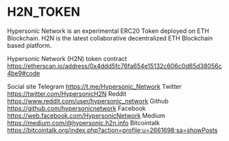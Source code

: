 # H2N_TOKEN
Hypersonic Network is an experimental ERC20 Token deployed on ETH Blockchain. H2N is the latest collaborative decentralized ETH Blockchain based platform.

Hypersonic Network (H2N) token contract
https://etherscan.io/address/0x4ddd5fc76fa654e15132c606c0d65d38056c4be9#code

Social site
Telegram https://t.me/Hypersonic_Network
Twitter  https://twitter.com/HypersonicH2N 
Reddit   https://www.reddit.com/user/hypersonic_network
Github   https://github.com/hypersonicnetwork
Facebook https://web.facebook.com/HypersonicNetwork
Medium   https://medium.com/@hypersonic.h2n.info
Bitcointalk https://bitcointalk.org/index.php?action=profile;u=2661698;sa=showPosts

